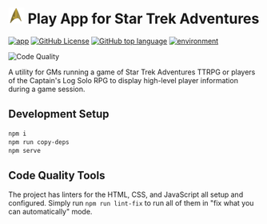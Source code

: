 [<img src="img/icon.webp" width="32" />](/img/icon.webp)
Play App for Star Trek Adventures
=============================================================================================

[![app](https://img.shields.io/badge/app-Itch.io-red)](https://samsarette.itch.io/sta-play)
[![GitHub License](https://img.shields.io/github/license/lunarcloud/sta-play-webapp)](https://github.com/lunarcloud/sta-play-webapp/blob/main/LICENSE)
[![GitHub top language](https://img.shields.io/github/languages/top/lunarcloud/sta-play-webapp)](https://github.com/lunarcloud/sta-play-webapp/pulse)
[![environment](https://img.shields.io/badge/env-Browser-green)](https://developer.mozilla.org/en-US/docs/Glossary/Browser)

![Code Quality](https://github.com/lunarcloud/sta-play-webapp/actions/workflows/lint.yml/badge.svg)

A utility for GMs running a game of Star Trek Adventures TTRPG or players of the Captain's Log Solo RPG to display high-level player information during a game session.

## Development Setup
```sh
npm i
npm run copy-deps
npm serve
```

## Code Quality Tools
The project has linters for the HTML, CSS, and JavaScript all setup and configured.
Simply run `npm run lint-fix` to run all of them in "fix what you can automatically" mode.
